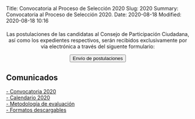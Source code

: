 Title: Convocatoria al Proceso de Selección 2020
Slug: 2020
Summary: Convocatoria al Proceso de Selección 2020.
Date: 2020-08-18
Modified: 2020-08-18 10:16



 <div style="text-align: center; margin-top: 20px; margin-bottom: 30px"><p>Las postulaciones de las candidatas al Consejo de Participación
Ciudadana, así como los expedientes respectivos, serán recibidos exclusivamente
por vía electrónica a través del siguente formulario: </p> <a href="https://forms.gle/LqipdJrPpTK5UZ1D6"><button type="button" class="btn btn-outline-info btn-lg">Envío de postulaciones</button></a></div> </div>

<div >

<h2>Comunicados</h2>
<div>
<a href="convocatoria-2020.pdf">- Convocatoria 2020</a><br>
<a href="infografia.jpg">- Calendario 2020</a><br>
<a href="metodologia-para-valoracion-expedientes-2020.pdf">- Metodología de evaluación</a><br>
<a href="/procesos/formatos-descargables-2020">- Formatos descargables</a>
</div>
</div>